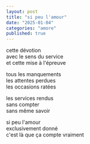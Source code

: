 ```yaml
---
layout: post
title: "si peu l'amour"
date: "2025-01-04"
categories: "amore"
published: true 
---
```


cette dévotion  
avec le sens du service  
et cette mise à l'épreuve  

tous les manquements  
les attentes perdues  
les occasions ratées  

les services rendus  
sans compter  
sans même savoir  

si peu l'amour  
exclusivement donné  
c'est là que ça compte vraiment  
